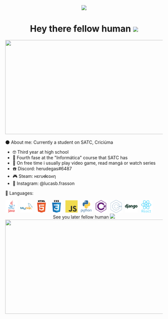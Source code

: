 <div id="header" align="center">
  <img src="https://media.giphy.com/media/ghCX1B38YFXAwttIkg/giphy.gif" width="400"/>
</div>
<h1 align="center">
  Hey there fellow human
  <img src="https://media.giphy.com/media/hvRJCLFzcasrR4ia7z/giphy.gif" width="30px"/>
</h1>
<div align="center">
  <img src="https://media.giphy.com/media/RbDKaczqWovIugyJmW/giphy.gif" width="600" height="300"/>
</div>

🌑 About me:
Currently a student on SATC, Criciúma
- 🤓 Third year at high school
- 🤡 Fourth fase at the "Informática" course that SATC has
- 🤠 On free time i usually play video game, read mangá or watch series
- ☎️ Discord: herudegas#6487
- 🎮 Steam: нεrυd̶εɢคƞ
- 📸 Instagram: @lucasb.frasson

🤙 Languages:
<div>
  <img src="https://github.com/devicons/devicon/blob/master/icons/java/java-original-wordmark.svg" title="Java" alt="Java" width="40" height="40"/>&nbsp;
  <img src="https://github.com/devicons/devicon/blob/master/icons/mysql/mysql-original-wordmark.svg" title="MySQL"  alt="MySQL" width="40" height="40"/>&nbsp;
  <img src="https://github.com/devicons/devicon/blob/master/icons/html5/html5-original-wordmark.svg" title="HTML5"  alt="HTML5" width="40" height="40"/>&nbsp;
  <img src="https://github.com/devicons/devicon/blob/master/icons/css3/css3-original-wordmark.svg" title="CSS"  alt="CSS" width="40" height="40"/>&nbsp;
  <img src="https://github.com/devicons/devicon/blob/master/icons/javascript/javascript-original.svg" title="JS"  alt="JS" width="40" height="40"/>&nbsp;
  <img src="https://github.com/devicons/devicon/blob/master/icons/python/python-original-wordmark.svg" title="Python"  alt="Python" width="40" height="40"/>&nbsp;
  <img src="https://github.com/devicons/devicon/blob/master/icons/csharp/csharp-line.svg" title="C#"  alt="C#" width="40" height="40"/>&nbsp;
  <img src="https://github.com/devicons/devicon/blob/master/icons/cplusplus/cplusplus-line.svg" title="C++"  alt="C++" width="40" height="40"/>&nbsp;
  <img src="https://github.com/devicons/devicon/blob/master/icons/django/django-plain-wordmark.svg" title="Django"  alt="Django" width="40" height="40"/>&nbsp;
  <img src="https://github.com/devicons/devicon/blob/master/icons/react/react-original-wordmark.svg" title="React"  alt="React" width="40" height="40"/>&nbsp;
<div>
 
<div align="center">
  See you later fellow human
  <img src="https://media.giphy.com/media/hvRJCLFzcasrR4ia7z/giphy.gif" width="30px"/>
  </div>
<div align="center">
  <img src="https://media.giphy.com/media/1W40UWS9peSru/giphy.gif" width="600px" height="300"/>
</div>

